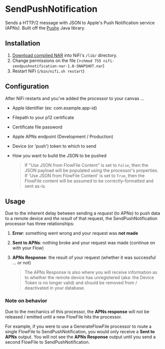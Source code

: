 # SendPushNotification #

Sends a HTTP/2 message with JSON to Apple's Push Notification service (APNs).  Built off the [Pushy](https://github.com/relayrides/pushy) Java library.

## Installation ##

 1. [Download complied NAR](https://github.com/danshev/SendPushNotification/blob/master/nifi-sendpushnotification-nar-1.0-SNAPSHOT.nar) into NiFi's `/lib/` directory.
 2. Change permissions on the file (>`chmod 755 nifi-sendpushnotification-nar-1.0-SNAPSHOT.nar`)
 3. Restart NiFi (`/bin/nifi.sh restart`)


## Configuration ##

After NiFi restarts and you've added the processor to your canvas ...

 - Apple Identifier (ex: com.example.app-id)
 - Filepath to your p12 certificate
 - Certificate file password
 - Apple APNs endpoint (Development / Production)
 - Device (or 'push') token to which to send
 - How you want to build the JSON to be pushed

 	> If "Use JSON from FlowFile Content" is set to `False`, then the JSON payload will be populated using the processor's properties.  If 'Use JSON from FlowFile Content' is set to `True`, then the FlowFile content will be assumed to be correctly-formatted and sent as-is.


## Usage ##

Due to the inherent delay between sending a *request* (to APNs) to push data to a remote device and *the result* of that request, the SendPushNotification processor has three relationships:

 1. **Error**: something went wrong and your request was **not made**
 2. **Sent to APNs**: nothing broke and your request was made (continue on with your Flow)
 3. **APNs Response**: the result of your request (whether it was successful ... or not)

 	> The APNs Response is also where you will receive information as to whether the remote device has unregistered (aka: the Device Token is no longer valid) and should be removed from / deactivated in your database.


### Note on behavior ###
Due to the mechanics of this processor, the **APNs response** will not be released / emitted until a new FlowFile hits the processor.  

For example, if you were to use a GenerateFlowFile processor to route a single FlowFile to  SendPushNotification, you would only receive a **Sent to APNs** output.  You will not see the **APNs Response** output until you send a second FlowFile to SendPushNotification.
